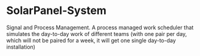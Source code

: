 # SolarPanel-System
Signal and Process Management. A process managed work scheduler that simulates the day-to-day work of different teams (with one pair per day, which will not be paired for a week, it will get one single day-to-day installation)
